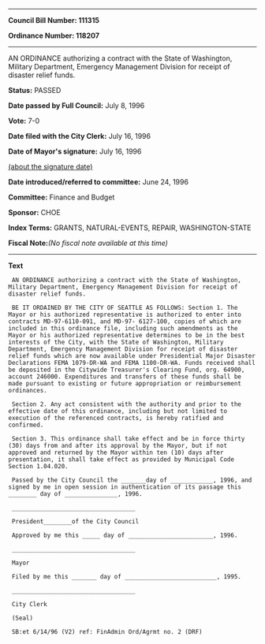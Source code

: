 

********

**Council Bill Number: 111315**
   
**Ordinance Number: 118207**
********

 AN ORDINANCE authorizing a contract with the State of Washington, Military Department, Emergency Management Division for receipt of disaster relief funds.

**Status:** PASSED
   
**Date passed by Full Council:** July 8, 1996
   
**Vote:** 7-0
   
**Date filed with the City Clerk:** July 16, 1996
   
**Date of Mayor's signature:** July 16, 1996
   
[(about the signature date)](/~public/approvaldate.htm)
   
   
   
**Date introduced/referred to committee:** June 24, 1996
   
**Committee:** Finance and Budget
   
**Sponsor:** CHOE
   
   
**Index Terms:** GRANTS, NATURAL-EVENTS, REPAIR, WASHINGTON-STATE

**Fiscal Note:**_(No fiscal note available at this time)_

********

**Text**
   
```
 AN ORDINANCE authorizing a contract with the State of Washington, Military Department, Emergency Management Division for receipt of disaster relief funds.

 BE IT ORDAINED BY THE CITY OF SEATTLE AS FOLLOWS: Section 1. The Mayor or his authorized representative is authorized to enter into contracts MD-97-6110-091, and MD-97- 6127-100, copies of which are included in this ordinance file, including such amendments as the Mayor or his authorized representative determines to be in the best interests of the City, with the State of Washington, Military Department, Emergency Management Division for receipt of disaster relief funds which are now available under Presidential Major Disaster Declarations FEMA 1079-DR-WA and FEMA 1100-DR-WA. Funds received shall be deposited in the Citywide Treasurer's Clearing Fund, org. 64900, account 246000. Expenditures and transfers of these funds shall be made pursuant to existing or future appropriation or reimbursement ordinances.

 Section 2. Any act consistent with the authority and prior to the effective date of this ordinance, including but not limited to execution of the referenced contracts, is hereby ratified and confirmed.

 Section 3. This ordinance shall take effect and be in force thirty (30) days from and after its approval by the Mayor, but if not approved and returned by the Mayor within ten (10) days after presentation, it shall take effect as provided by Municipal Code Section 1.04.020.

 Passed by the City Council the _______day of ____________, 1996, and signed by me in open session in authentication of its passage this ________ day of _______________, 1996.

 ___________________________________

 President________of the City Council

 Approved by me this _____ day of ________________________, 1996.

 ___________________________________

 Mayor

 Filed by me this _______ day of __________________________, 1995.

 ___________________________________

 City Clerk

 (Seal)

 SB:et 6/14/96 (V2) ref: FinAdmin Ord/Agrmt no. 2 (DRF)

```
